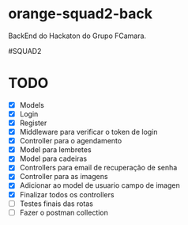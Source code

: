 # orange-squad2-back

BackEnd do Hackaton do Grupo FCamara.

#SQUAD2

# TODO

- [x] Models
- [x] Login
- [x] Register
- [x] Middleware para verificar o token de login
- [x] Controller para o agendamento
- [x] Model para lembretes
- [x] Model para cadeiras
- [x] Controllers para email de recuperação de senha
- [x] Controller para as imagens
- [x] Adicionar ao model de usuario campo de imagen
- [x] Finalizar todos os controllers
- [ ] Testes finais das rotas
- [ ] Fazer o postman collection
